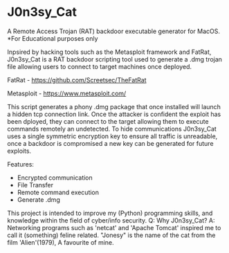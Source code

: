 # J0n3sy_Cat
A Remote Access Trojan (RAT) backdoor executable generator for MacOS. 
*For Educational purposes only

Inpsired by hacking tools such as the Metasploit framework and FatRat, J0n3sy_Cat is a RAT backdoor scripting tool used to generate a .dmg trojan file allowing users to connect to target machines once deployed.

FatRat - https://github.com/Screetsec/TheFatRat

Metasploit - https://www.metasploit.com/

This script generates a phony .dmg package that once installed will launch a hidden tcp connection link. Once the attacker is confident the exploit has been dployed, they can connect to the target allowing them to execute commands remotely an undetected. To hide communications J0n3sy_Cat uses a single symmetric encryption key to ensure all traffic is unreadable, once a backdoor is compromised a new key can be generated for future exploits.

Features:
 - Encrypted communication
 - File Transfer
 - Remote command execution
 - Generate .dmg
 
This project is intended to improve my (Python) programming skills, and knowledge within the field of cyber/info security.
Q: Why J0n3sy_Cat?
A: Networking programs such as 'netcat' and 'Apache Tomcat' inspired me to call it (something) feline related. "Jonesy" is the name of the cat from the film 'Alien'(1979), A favourite of mine.
